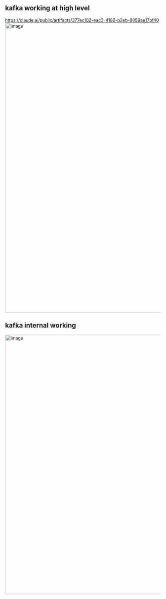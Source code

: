 
## kafka working at high level
https://claude.ai/public/artifacts/377ec102-eac3-4182-b2eb-8059ae17bf40
<img width="869" height="934" alt="image" src="https://github.com/user-attachments/assets/dbda4fe2-d414-4c2b-a700-52dd892f9e19" />

## kafka internal working
<img width="1249" height="836" alt="image" src="https://github.com/user-attachments/assets/0ecf929c-3458-4563-ac60-56fc5ea2a7d0" />
